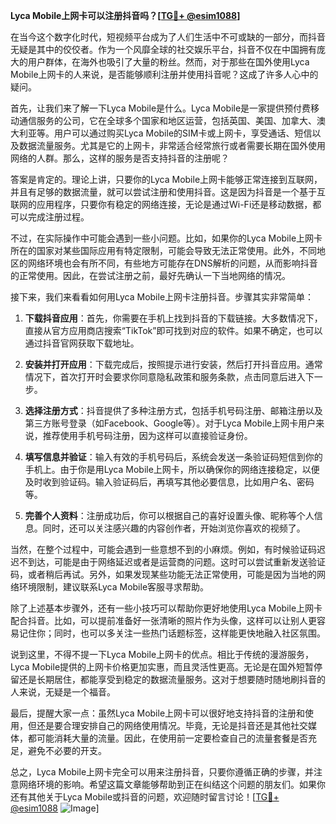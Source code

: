 **Lyca Mobile上网卡可以注册抖音吗？[[TG💪+ @esim1088](https://t.me/s/esim1088)]**

在当今这个数字化时代，短视频平台成为了人们生活中不可或缺的一部分，而抖音无疑是其中的佼佼者。作为一个风靡全球的社交娱乐平台，抖音不仅在中国拥有庞大的用户群体，在海外也吸引了大量的粉丝。然而，对于那些在国外使用Lyca Mobile上网卡的人来说，是否能够顺利注册并使用抖音呢？这成了许多人心中的疑问。

首先，让我们来了解一下Lyca Mobile是什么。Lyca Mobile是一家提供预付费移动通信服务的公司，它在全球多个国家和地区运营，包括英国、美国、加拿大、澳大利亚等。用户可以通过购买Lyca Mobile的SIM卡或上网卡，享受通话、短信以及数据流量服务。尤其是它的上网卡，非常适合经常旅行或者需要长期在国外使用网络的人群。那么，这样的服务是否支持抖音的注册呢？

答案是肯定的。理论上讲，只要你的Lyca Mobile上网卡能够正常连接到互联网，并且有足够的数据流量，就可以尝试注册和使用抖音。这是因为抖音是一个基于互联网的应用程序，只要你有稳定的网络连接，无论是通过Wi-Fi还是移动数据，都可以完成注册过程。

不过，在实际操作中可能会遇到一些小问题。比如，如果你的Lyca Mobile上网卡所在的国家对某些国际应用有特定限制，可能会导致无法正常使用。此外，不同地区的网络环境也会有所不同，有些地方可能存在DNS解析的问题，从而影响抖音的正常使用。因此，在尝试注册之前，最好先确认一下当地网络的情况。

接下来，我们来看看如何用Lyca Mobile上网卡注册抖音。步骤其实非常简单：

1. **下载抖音应用**：首先，你需要在手机上找到抖音的下载链接。大多数情况下，直接从官方应用商店搜索“TikTok”即可找到对应的软件。如果不确定，也可以通过抖音官网获取下载地址。

2. **安装并打开应用**：下载完成后，按照提示进行安装，然后打开抖音应用。通常情况下，首次打开时会要求你同意隐私政策和服务条款，点击同意后进入下一步。

3. **选择注册方式**：抖音提供了多种注册方式，包括手机号码注册、邮箱注册以及第三方账号登录（如Facebook、Google等）。对于Lyca Mobile上网卡用户来说，推荐使用手机号码注册，因为这样可以直接验证身份。

4. **填写信息并验证**：输入有效的手机号码后，系统会发送一条验证码短信到你的手机上。由于你是用Lyca Mobile上网卡，所以确保你的网络连接稳定，以便及时收到验证码。输入验证码后，再填写其他必要信息，比如用户名、密码等。

5. **完善个人资料**：注册成功后，你可以根据自己的喜好设置头像、昵称等个人信息。同时，还可以关注感兴趣的内容创作者，开始浏览你喜欢的视频了。

当然，在整个过程中，可能会遇到一些意想不到的小麻烦。例如，有时候验证码迟迟不到达，可能是由于网络延迟或者是运营商的问题。这时可以尝试重新发送验证码，或者稍后再试。另外，如果发现某些功能无法正常使用，可能是因为当地的网络环境限制，建议联系Lyca Mobile客服寻求帮助。

除了上述基本步骤外，还有一些小技巧可以帮助你更好地使用Lyca Mobile上网卡配合抖音。比如，可以提前准备好一张清晰的照片作为头像，这样可以让别人更容易记住你；同时，也可以多关注一些热门话题标签，这样能更快地融入社区氛围。

说到这里，不得不提一下Lyca Mobile上网卡的优点。相比于传统的漫游服务，Lyca Mobile提供的上网卡价格更加实惠，而且灵活性更高。无论是在国外短暂停留还是长期居住，都能享受到稳定的数据流量服务。这对于想要随时随地刷抖音的人来说，无疑是一个福音。

最后，提醒大家一点：虽然Lyca Mobile上网卡可以很好地支持抖音的注册和使用，但还是要合理安排自己的网络使用情况。毕竟，无论是抖音还是其他社交媒体，都可能消耗大量的流量。因此，在使用前一定要检查自己的流量套餐是否充足，避免不必要的开支。

总之，Lyca Mobile上网卡完全可以用来注册抖音，只要你遵循正确的步骤，并注意网络环境的影响。希望这篇文章能够帮助到正在纠结这个问题的朋友们。如果你还有其他关于Lyca Mobile或抖音的问题，欢迎随时留言讨论！[[TG💪+ @esim1088](https://t.me/s/esim1088) ![Image](https://i.postimg.cc/4NQfJmqS/Snipaste-2025-05-13-00-14-12.png)]
